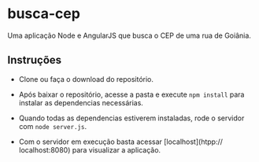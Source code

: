 # busca-cep

Uma aplicação Node e AngularJS que busca o CEP de uma rua de Goiânia.

## Instruções

* Clone ou faça o download do repositório.

* Após baixar o repositório, acesse a pasta e execute `npm install` para instalar as dependencias necessárias.

* Quando todas as dependencias estiverem instaladas, rode o servidor com `node server.js`.

* Com o servidor em execução basta acessar  [localhost](htpp:// localhost:8080) para visualizar a aplicação.